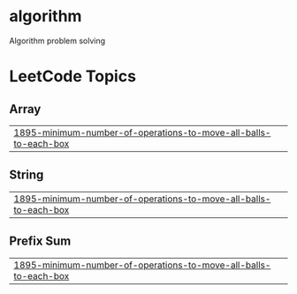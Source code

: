 # algorithm
Algorithm problem solving

<!---LeetCode Topics Start-->
# LeetCode Topics
## Array
|  |
| ------- |
| [1895-minimum-number-of-operations-to-move-all-balls-to-each-box](https://github.com/sinryuji/algorithm/tree/master/1895-minimum-number-of-operations-to-move-all-balls-to-each-box) |
## String
|  |
| ------- |
| [1895-minimum-number-of-operations-to-move-all-balls-to-each-box](https://github.com/sinryuji/algorithm/tree/master/1895-minimum-number-of-operations-to-move-all-balls-to-each-box) |
## Prefix Sum
|  |
| ------- |
| [1895-minimum-number-of-operations-to-move-all-balls-to-each-box](https://github.com/sinryuji/algorithm/tree/master/1895-minimum-number-of-operations-to-move-all-balls-to-each-box) |
<!---LeetCode Topics End-->